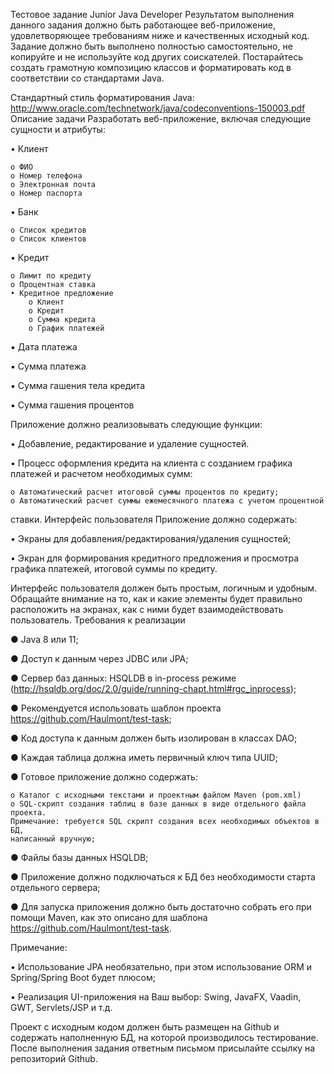 Тестовое задание Junior Java Developer
Результатом выполнения данного задания должно быть работающее веб-приложение,
удовлетворяющее требованиям ниже и качественных исходный код.
Задание должно быть выполнено полностью самостоятельно, не копируйте и не используйте
код других соискателей. Постарайтесь создать грамотную композицию классов и форматировать
код в соответствии со стандартами Java.

Стандартный стиль форматирования Java:
http://www.oracle.com/technetwork/java/codeconventions-150003.pdf
Описание задачи
Разработать веб-приложение, включая следующие сущности и атрибуты:

• Клиент

    o ФИО
    o Номер телефона
    o Электронная почта
    o Номер паспорта
    
• Банк

    o Список кредитов
    o Список клиентов
    
• Кредит

    o Лимит по кредиту
    o Процентная ставка
    • Кредитное предложение
        o Клиент
        o Кредит
        o Сумма кредита
        o График платежей
  ▪ Дата платежа
  
  ▪ Сумма платежа
  
  ▪ Сумма гашения тела кредита
  
  ▪ Сумма гашения процентов
  
Приложение должно реализовывать следующие функции:

• Добавление, редактирование и удаление сущностей.

• Процесс оформления кредита на клиента с созданием графика платежей и расчетом
необходимых сумм:

    o Автоматический расчет итоговой суммы процентов по кредиту;
    o Автоматический расчет суммы ежемесячного платежа с учетом процентной
ставки.
Интерфейс пользователя
Приложение должно содержать:

• Экраны для добавления/редактирования/удаления сущностей;

• Экран для формирования кредитного предложения и просмотра графика платежей,
итоговой суммы по кредиту.

Интерфейс пользователя должен быть простым, логичным и удобным. Обращайте внимание
на то, как и какие элементы будет правильно расположить на экранах, как с ними будет
взаимодействовать пользователь.
Требования к реализации

● Java 8 или 11;

● Доступ к данным через JDBC или JPA;

● Сервер баз данных: HSQLDB в in-process режиме
(http://hsqldb.org/doc/2.0/guide/running-chapt.html#rgc_inprocess);

● Рекомендуется использовать шаблон проекта https://github.com/Haulmont/test-task;

● Код доступа к данным должен быть изолирован в классах DAO;

● Каждая таблица должна иметь первичный ключ типа UUID;

● Готовое приложение должно содержать:

    o Каталог с исходными текстами и проектным файлом Maven (pom.xml)
    o SQL-скрипт создания таблиц в базе данных в виде отдельного файла проекта.
    Примечание: требуется SQL скрипт создания всех необходимых объектов в БД,
    написанный вручную;
    
● Файлы базы данных HSQLDB;

● Приложение должно подключаться к БД без необходимости старта отдельного
сервера;

● Для запуска приложения должно быть достаточно собрать его при помощи Maven, как
это описано для шаблона https://github.com/Haulmont/test-task.

Примечание:

• Использование JPA необязательно, при этом использование ORM и Spring/Spring Boot
будет плюсом;

• Реализация UI-приложения на Ваш выбор: Swing, JavaFX, Vaadin, GWT, Servlets/JSP и т.д.

Проект с исходным кодом должен быть размещен на Github и содержать наполненную БД,
на которой производилось тестирование. После выполнения задания ответным письмом
присылайте ссылку на репозиторий Github.

